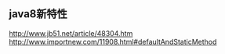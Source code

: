 ## java8新特性

http://www.jb51.net/article/48304.htm
http://www.importnew.com/11908.html#defaultAndStaticMethod
